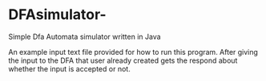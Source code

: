 # DFAsimulator-
Simple Dfa Automata simulator written in Java


An example input text file provided for how to run this program.
After giving the input to the DFA that user already created gets the respond about whether the input is accepted or not.
